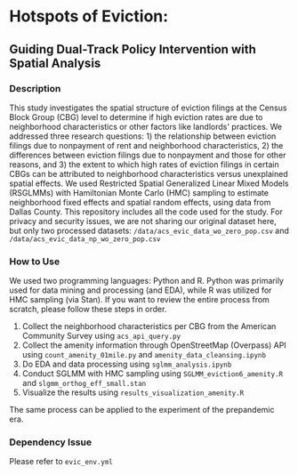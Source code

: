 # Hotspots of Eviction: 
## Guiding Dual-Track Policy Intervention with Spatial Analysis

### Description
This study investigates the spatial structure of eviction filings at the Census Block Group (CBG) level to determine if high eviction rates are due to neighborhood characteristics or other factors like landlords' practices. We addressed three research questions: 1) the relationship between eviction filings due to nonpayment of rent and neighborhood characteristics, 2) the differences between eviction filings due to nonpayment and those for other reasons, and 3) the extent to which high rates of eviction filings in certain CBGs can be attributed to neighborhood characteristics versus unexplained spatial effects. We used Restricted Spatial Generalized Linear Mixed Models (RSGLMMs) with Hamiltonian Monte Carlo (HMC) sampling to estimate neighborhood fixed effects and spatial random effects, using data from Dallas County. This repository includes all the code used for the study. For privacy and security issues, we are not sharing our original dataset here, but only two processed datasets: ```/data/acs_evic_data_wo_zero_pop.csv``` and ```/data/acs_evic_data_np_wo_zero_pop.csv```


### How to Use
We used two programming languages: Python and R. Python was primarily used for data mining and processing (and EDA), while R was utilized for HMC sampling (via Stan). If you want to review the entire process from scratch, please follow these steps in order.

1. Collect the neighborhood characteristics per CBG from the American Community Survey using ```acs_api_query.py```
2. Collect the amenity information through OpenStreetMap (Overpass) API using ```count_amenity_01mile.py``` and ```amenity_data_cleansing.ipynb```
3. Do EDA and data processing using ```sglmm_analysis.ipynb```
4. Conduct SGLMM with HMC sampling using ```SGLMM_eviction6_amenity.R``` and ```slgmm_orthog_eff_small.stan```
5. Visualize the results using ```results_visualization_amenity.R```

The same process can be applied to the experiment of the prepandemic era.

### Dependency Issue
Please refer to ```evic_env.yml ```
